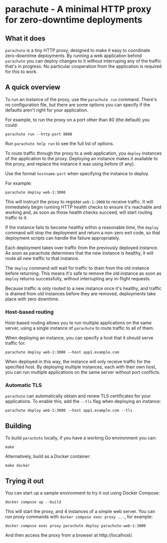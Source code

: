 # parachute - A minimal HTTP proxy for zero-downtime deployments

## What it does

`parachute` is a tiny HTTP proxy, designed to make it easy to coordinate
zero-downtime deployments. By running a web application behind `parachute` you can
deploy changes to it without interruping any of the traffic that's in progress.
No particular cooperation from the application is required for this to work.


## A quick overview

To run an instance of the proxy, use the `parachute run` command. There's no
configuration file, but there are some options you can specify if the defaults
aren't right for your application.

For example, to run the proxy on a port other than 80 (the default) you could:

    parachute run --http-port 8080

Run `parachute help run` to see the full list of options.

To route traffic through the proxy to a web application, you `deploy` instances
of the application to the proxy. Deploying an instance makes it available to the
proxy, and replace the instance it was using before (if any).

Use the format `hostname:port` when specifying the instance to deploy.

For example:

    parachute deploy web-1:3000

This will instruct the proxy to register `web-1:3000` to receive traffic. It
will immediately begin running HTTP health checks to ensure it's reachable and
working and, as soon as those health checks succeed, will start routing traffic
to it.

If the instance fails to become healthy within a reasonable time, the `deploy`
command will stop the deployment and return a non-zero exit code, so that
deployment scripts can handle the failure appropriately.

Each deployment takes over traffic from the previously deployed instance. As
soon as parachute determines that the new instance is healthy, it will route all
new traffic to that instance.

The `deploy` command will wait for traffic to drain from the old instance before
returning. This means it's safe to remove the old instance as soon as `deploy`
returns successfully, without interrupting any in-flight requests.

Because traffic is only routed to a new instance once it's healthy, and traffic
is drained from old instances before they are removed, deployments take place
with zero downtime.

### Host-based routing

Host-based routing allows you to run multiple applications on the same server,
using a single instance of `parachute` to route traffic to all of them.

When deploying an instance, you can specify a host that it should serve traffic
for:

    parachute deploy web-1:3000 --host app1.example.com

When deployed in this way, the instance will only receive traffic for the
specified host. By deploying multiple instances, each with their own host, you
can run multiple applications on the same server without port conflicts.

### Automatic TLS

`parachute` can automatically obtain and renew TLS certificates for your
applications. To enable this, add the `--tls` flag when deploying an instance:

    parachute deploy web-1:3000 --host app1.example.com --tls


## Building

To build `parachute` locally, if you have a working Go environment you can:

    make

Alternatively, build as a Docker container:

    make docker


## Trying it out

You can start up a sample environment to try it out using Docker Compose:

    docker compose up --build

This will start the proxy, and 4 instances of a simple web server. You can run
proxy commands with `docker compose exec proxy ...`, for example:

    docker compose exec proxy parachute deploy parachute-web-1:3000

And then access the proxy from a browser at http://localhost/.

